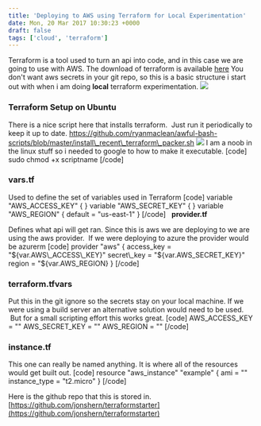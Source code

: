 ```yaml
---
title: 'Deploying to AWS using Terraform for Local Experimentation'
date: Mon, 20 Mar 2017 10:30:23 +0000
draft: false
tags: ['cloud', 'terraform']
---
```


Terraform is a tool used to turn an api into code, and in this case we are going to use with AWS. The download of terraform is available [here](https://www.terraform.io/downloads.html) You don't want aws secrets in your git repo, so this is a basic structure i start out with when i am doing **local** terraform experimentation. ![](https://www.terraform.io/assets/images/logo_large-3e11db19.png)

### **Terraform Setup on Ubuntu**

There is a nice script here that installs terraform.  Just run it periodically to keep it up to date. https://github.com/ryanmaclean/awful-bash-scripts/blob/master/install\_recent\_terraform\_packer.sh ![](https://pbs.twimg.com/media/CyONT7bW8AA_N1w.jpg) I am a noob in the linux stuff so i needed to google to how to make it executable. \[code\] sudo chmod +x scriptname \[/code\]

### **vars.tf**

Used to define the set of variables used in Terraform \[code\] variable "AWS\_ACCESS\_KEY" { } variable "AWS\_SECRET\_KEY" { } variable "AWS\_REGION" { default = "us-east-1" } \[/code\]   **provider.tf**

Defines what api will get ran. Since this is aws we are deploying to we are using the aws provider.  If we were deploying to azure the provider would be azurerm \[code\] provider "aws" { access\_key = "${var.AWS\_ACCESS\_KEY}" secret\_key = "${var.AWS\_SECRET\_KEY}" region = "${var.AWS\_REGION} } \[/code\]

### **terraform.tfvars**

Put this in the git ignore so the secrets stay on your local machine. If we were using a build server an alternative solution would need to be used.  But for a small scripting effort this works great. \[code\] AWS\_ACCESS\_KEY = "" AWS\_SECRET\_KEY = "" AWS\_REGION = "" \[/code\]

### **instance.tf**

This one can really be named anything. It is where all of the resources would get built out. \[code\] resource "aws\_instance" "example" { ami = "" instance\_type = "t2.micro" } \[/code\]

Here is the github repo that this is stored in. [https://github.com/jonshern/terraformstarter](https://github.com/jonshern/terraformstarter)